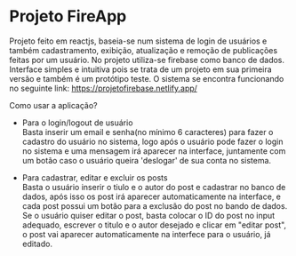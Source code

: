# Projeto FireApp

Projeto feito em reactjs, baseia-se num sistema de login de usuários e também cadastramento, exibição, atualização e remoção de publicações feitas por um usuário.
No projeto utiliza-se firebase como banco de dados. Interface simples e intuitiva pois se trata de um projeto em sua primeira versão e também é um protótipo teste.
O sistema se encontra funcionando no seguinte link: https://projetofirebase.netlify.app/

Como usar a aplicação?
- Para o login/logout de usuário <br/>
  Basta inserir um email e senha(no mínimo 6 caracteres) para fazer o cadastro do usuário no sistema, logo após o usuário pode fazer o login no sistema e uma mensagem irá aparecer na interface, juntamente com um botão caso o usuário queira 'deslogar' de sua conta no sistema.
  
- Para cadastrar, editar e excluir os posts <br/>
  Basta o usuário inserir o tiulo e o autor do post e cadastrar no banco de dados, após isso os post irá aparecer automaticamente na interface, e cada post possui um botão para a exclusão do post no bando de dados. Se o usuário quiser editar o post, basta colocar o ID do post no input adequado, escrever o titulo e o autor desejado e clicar em "editar post", o post vai aparecer automaticamente na interfece para o usuário, já editado.
